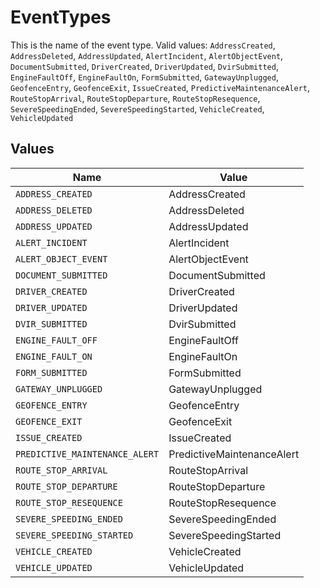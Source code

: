 # EventTypes

This is the name of the event type.  Valid values: `AddressCreated`, `AddressDeleted`, `AddressUpdated`, `AlertIncident`, `AlertObjectEvent`, `DocumentSubmitted`, `DriverCreated`, `DriverUpdated`, `DvirSubmitted`, `EngineFaultOff`, `EngineFaultOn`, `FormSubmitted`, `GatewayUnplugged`, `GeofenceEntry`, `GeofenceExit`, `IssueCreated`, `PredictiveMaintenanceAlert`, `RouteStopArrival`, `RouteStopDeparture`, `RouteStopResequence`, `SevereSpeedingEnded`, `SevereSpeedingStarted`, `VehicleCreated`, `VehicleUpdated`


## Values

| Name                           | Value                          |
| ------------------------------ | ------------------------------ |
| `ADDRESS_CREATED`              | AddressCreated                 |
| `ADDRESS_DELETED`              | AddressDeleted                 |
| `ADDRESS_UPDATED`              | AddressUpdated                 |
| `ALERT_INCIDENT`               | AlertIncident                  |
| `ALERT_OBJECT_EVENT`           | AlertObjectEvent               |
| `DOCUMENT_SUBMITTED`           | DocumentSubmitted              |
| `DRIVER_CREATED`               | DriverCreated                  |
| `DRIVER_UPDATED`               | DriverUpdated                  |
| `DVIR_SUBMITTED`               | DvirSubmitted                  |
| `ENGINE_FAULT_OFF`             | EngineFaultOff                 |
| `ENGINE_FAULT_ON`              | EngineFaultOn                  |
| `FORM_SUBMITTED`               | FormSubmitted                  |
| `GATEWAY_UNPLUGGED`            | GatewayUnplugged               |
| `GEOFENCE_ENTRY`               | GeofenceEntry                  |
| `GEOFENCE_EXIT`                | GeofenceExit                   |
| `ISSUE_CREATED`                | IssueCreated                   |
| `PREDICTIVE_MAINTENANCE_ALERT` | PredictiveMaintenanceAlert     |
| `ROUTE_STOP_ARRIVAL`           | RouteStopArrival               |
| `ROUTE_STOP_DEPARTURE`         | RouteStopDeparture             |
| `ROUTE_STOP_RESEQUENCE`        | RouteStopResequence            |
| `SEVERE_SPEEDING_ENDED`        | SevereSpeedingEnded            |
| `SEVERE_SPEEDING_STARTED`      | SevereSpeedingStarted          |
| `VEHICLE_CREATED`              | VehicleCreated                 |
| `VEHICLE_UPDATED`              | VehicleUpdated                 |